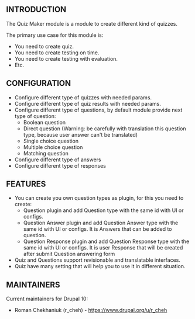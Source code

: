 ## INTRODUCTION

The Quiz Maker module is a module to create different kind of quizzes.

The primary use case for this module is:

- You need to create quiz.
- You need to create testing on time.
- You need to create testing with evaluation.
- Etc.

## CONFIGURATION
- Configure different type of quizzes with needed params.
- Configure different type of quiz results with needed params.
- Configure different type of questions, by default module provide next type of question:
  - Boolean question
  - Direct question (Warning: be carefully with translation this question type, because user answer can't be translated)
  - Single choice question
  - Multiple choice question
  - Matching question
- Configure different type of answers
- Configure different type of responses

## FEATURES
- You can create you own question types as plugin, for this you need to create:
  - Question plugin and add Question type with the same id with UI or configs.
  - Question Answer plugin and add Question Answer type with the same id with UI or configs. 
  It is Answers that can be added to question.
  - Question Response plugin and add Question Response type with the same id with UI or configs. 
  It is user Response that will be created after submit Question answering form
- Quiz and Questions support revisionable and translatable interfaces.
- Quiz have many setting that will help you to use it in different situation.


## MAINTAINERS

Current maintainers for Drupal 10:

- Roman Chekhaniuk (r_cheh) - https://www.drupal.org/u/r_cheh

